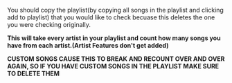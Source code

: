 You should copy the playlist(by copying all songs in the playlist and clicking add to playlist) that you would like to check becuase this deletes the one you were checking originally.

**This will take every artist in your playlist and count how many songs you have from each artist.(Artist Features don't get added)**

**CUSTOM SONGS CAUSE THIS TO BREAK AND RECOUNT OVER AND OVER AGAIN, SO IF YOU HAVE CUSTOM SONGS IN THE PLAYLIST MAKE SURE TO DELETE THEM**
